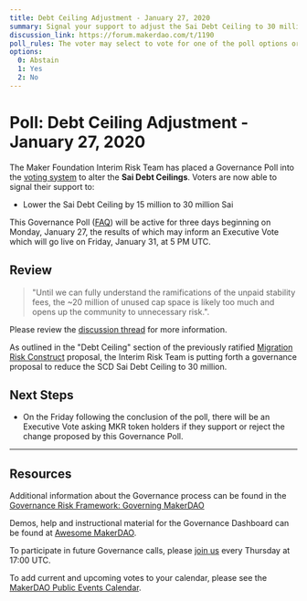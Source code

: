 ```yaml
---
title: Debt Ceiling Adjustment - January 27, 2020
summary: Signal your support to adjust the Sai Debt Ceiling to 30 million.
discussion_link: https://forum.makerdao.com/t/1190
poll_rules: The voter may select to vote for one of the poll options or they may elect to abstain from the poll entirely
options:
  0: Abstain
  1: Yes
  2: No
---
```


# Poll: Debt Ceiling Adjustment - January 27, 2020

The Maker Foundation Interim Risk Team has placed a Governance Poll into the [voting system](https://vote.makerdao.com/polling) to alter the **Sai Debt Ceilings**. Voters are now able to signal their support to:

- Lower the Sai Debt Ceiling by 15 million to 30 million Sai

This Governance Poll ([FAQ](https://community-development.makerdao.com/makerdao-scd-faqs/scd-faqs/governance)) will be active for three days beginning on Monday, January 27, the results of which may inform an Executive Vote which will go live on Friday, January 31, at 5 PM UTC.

## Review

> "Until we can fully understand the ramifications of the unpaid stability fees, the ~20 million of unused cap space is likely too much and opens up the community to unnecessary risk.".

Please review the [discussion thread](https://forum.makerdao.com/t/lowering-the-sai-debt-ceiling/1190) for more information.

As outlined in the "Debt Ceiling" section of the previously ratified [Migration Risk Construct](https://vote.makerdao.com/polling-proposal/qmba2hpv3kcbjgzvlnv7xsogs3jenqdiqo3ffnktgqtepn) proposal, the Interim Risk Team is putting forth a governance proposal to reduce the SCD Sai Debt Ceiling to 30 million.

## Next Steps

- On the Friday following the conclusion of the poll, there will be an Executive Vote asking MKR token holders if they support or reject the change proposed by this Governance Poll.

---

## Resources

Additional information about the Governance process can be found in the [Governance Risk Framework: Governing MakerDAO](https://community-development.makerdao.com/governance/governance-risk-framework)

Demos, help and instructional material for the Governance Dashboard can be found at [Awesome MakerDAO](https://awesome.makerdao.com/#voting).

To participate in future Governance calls, please [join us](https://community-development.makerdao.com/governance/governance-and-risk-meetings) every Thursday at 17:00 UTC.

To add current and upcoming votes to your calendar, please see the [MakerDAO Public Events Calendar](https://calendar.google.com/calendar/embed?src=makerdao.com_3efhm2ghipksegl009ktniomdk%40group.calendar.google.com&ctz=America%2FLos_Angeles).
